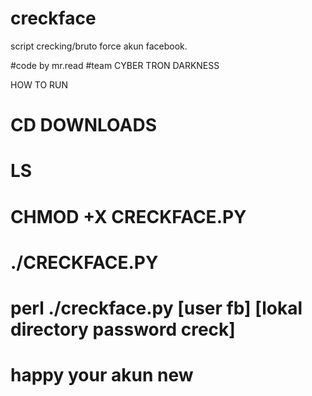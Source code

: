 
# creckface
script crecking/bruto force akun facebook.


#code by mr.read
#team CYBER TRON DARKNESS

HOW TO RUN

# CD DOWNLOADS
# LS
# CHMOD +X CRECKFACE.PY
# ./CRECKFACE.PY
# perl ./creckface.py [user fb] [lokal directory password creck]


# happy your akun new
